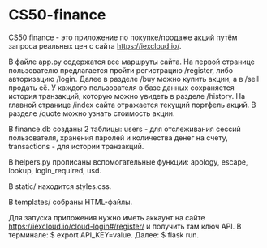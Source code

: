 # CS50-finance
CS50 finance - это приложение по покупке/продаже акций путём запроса реальных цен с сайта https://iexcloud.io/. 

В файле app.py содержатся все маршруты сайта. На первой странице пользователю предлагается пройти регистрацию /register, либо авторизацию /login. Далее в разделе /buy можно купить акции, а в /sell продать её. У каждого пользователя в базе данных сохраняется история транзакций, которую можно увидеть в разделе /history. На главной странице /index сайта отражается текущий портфель акций. В разделе /quote можно узнать стоимость акции.

В finance.db созданы 2 таблицы: users - для отслеживания сессий пользователя, хранения паролей и количества денег на счету, transactions - для истории транзакций.

В helpers.py прописаны вспомогательные функции: apology, escape, lookup, login_required, usd.

В static/ находится styles.css.

В templates/ собраны HTML-файлы.

Для запуска приложения нужно иметь аккаунт на сайте https://iexcloud.io/cloud-login#/register/ и получить там ключ API. В терминале: $ export API_KEY=value. Далее: $ flask run.

